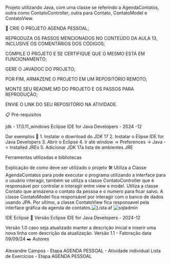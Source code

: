 Projeto utilizando Java, com uma classe se referindo a AgendaContatos, outra como ContatoController, outra para Contato, ContatoModel e ContatoView.

🚀 CRIE O PROJETO AGENDA PESSOAL;

REPRODUZA OS PASSOS MENCIONADOS NO CONTEÚDO DA AULA 13, INCLUSIVE OS COMENTÁRIOS DOS CÓDIGOS;

COMPILE O PROJETO E SE CERTIFIQUE QUE O MESMO ESTÁ EM FUNCIONAMENTO;

GERE O JAVADOC DO PROJETO;

POR FIM, ARMAZENE O PROJETO EM UM REPOSITÓRIO REMOTO;

MONTE SEU README.MD DO PROJETO E OS PASSOS PARA REPRODUÇÃO;

ENVIE O LINK DO SEU REPOSITÓRIO NA ATIVIDADE.

 

📋 Pré-requisitos

jdk - 17.0.11_windows Eclipse IDE for Java Developers - 2024 -12

Dar exemplos 🔧 1. Instalar o download do JDK 17 2. Instalar o Elipse IDE for Java Developers 3. Abrir o Eclipse 4. Ir até window -> Preferences -> Java -> Installed JREs 5. Adicionar JDK 17a lista de ambientes JRE

Ferramentas utilizadas e bibliotecas

Explicação de como deve ser utilizado o projeto 🛠️ Utiliza a Classe AgendaContatos para pode executar o programa utilizando a interface para o usuário interagir, também se utiliza a classe ContatoController que é responsável por controlar e interagir entre view e model. Utiliza a classe Contato que armazena o contato da pessoa e o numero para ficar salvo. A classe ContatoModel fica responsável por interagir com o banco de dados usando JPA. Por ultimo, a classe ContatoView fica responsavel pela interface gráfica da agenda de contatos.![Lista af](https://github.com/user-attachments/assets/7f0b8f8a-4150-4068-ad7b-750107570170)
![sqladmin](https://github.com/user-attachments/assets/778f3158-a644-421b-823a-434a995fa4ef)


IDE Eclipse 📌 Versão Eclipse IDE for Java Developers - 2024-12

Versão 1.0 caso seja atualizado manter a descrição inicial e inserir uma nova linha com descrição da atualização. Versão 1.1 - Fatoração data 09/09/24 ✒️ Autores

Alexandre Campos - Etapa AGENDA PESSOAL - Atividade individual Lista de Exercícios - Etapa AGENDA PESSOAL    
        
 
